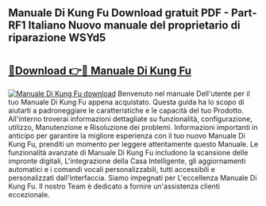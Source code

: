 ## Manuale Di Kung Fu Download gratuit PDF - Part-RF1 Italiano Nuovo manuale del proprietario di riparazione WSYd5

# <h2><a href="http://dffyfj.blite.top/?on=Manuale+Di+Kung+Fu">🔗Download 👉🔴 Manuale Di Kung Fu</a></h2>

[![Manuale Di Kung Fu download](https://i.imgur.com/lujVjoI.png)](http://dffyfj.blite.top/?on=Manuale+Di+Kung+Fu)
Benvenuto nel manuale Dell'utente per il tuo Manuale Di Kung Fu appena acquistato. Questa guida ha lo scopo di aiutarti a padroneggiare le caratteristiche e le capacità del tuo Prodotto. All'interno troverai informazioni dettagliate su funzionalità, configurazione, utilizzo, Manutenzione e Risoluzione dei problemi. Informazioni importanti in anticipo per garantire la migliore esperienza con il tuo nuovo Manuale Di Kung Fu, prenditi un momento per leggere attentamente questo Manuale. Le funzionalità avanzate di Manuale Di Kung Fu includono la scansione delle impronte digitali, L'integrazione della Casa Intelligente, gli aggiornamenti automatici e i comandi vocali personalizzabili, tutti accessibili e personalizzati dall'interfaccia. Siamo impegnati per L'eccellenza Manuale Di Kung Fu. Il nostro Team è dedicato a fornire un'assistenza clienti eccezionale.
